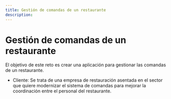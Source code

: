 ```yaml
---
title: Gestión de comandas de un restaurante
description: 
---
```

# Gestión de comandas de un restaurante

El objetivo de este reto es crear una aplicación para gestionar las comandas de un restaurante. 

- Cliente: Se trata de una empresa de restauración asentada en el sector que quiere modernizar el sistema de comandas para mejorar la coordinación entre el personal del restaurante.